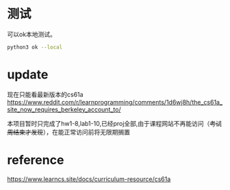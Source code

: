 # 测试
可以ok本地测试。
```bash
python3 ok --local
```
# update
现在只能看最新版本的cs61a
https://www.reddit.com/r/learnprogramming/comments/1d6wj8h/the_cs61a_site_now_requires_berkeley_account_to/

本项目暂时只完成了hw1-8,lab1-10,已经proj全部,由于课程网站不再能访问（~~考试周结束才发现~~），在能正常访问前将无限期搁置

# reference
https://www.learncs.site/docs/curriculum-resource/cs61a
